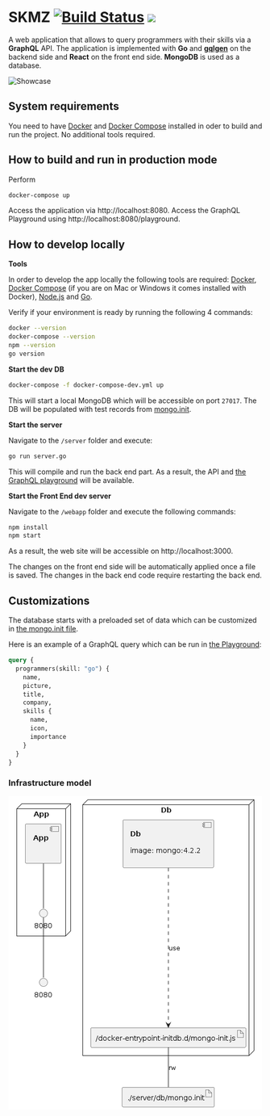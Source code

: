 SKMZ [![Build Status](https://travis-ci.com/Shpota/skmz.svg?branch=master)](https://travis-ci.com/Shpota/skmz) [![](https://img.shields.io/codecov/c/github/Shpota/skmz?color=green&logo=test%20coverage)](https://codecov.io/gh/Shpota/skmz)
====

A web application that allows to query programmers
with their skills via a **GraphQL** API. The
application is implemented with **Go** and 
**[gqlgen](https://github.com/99designs/gqlgen)**
on the backend side and **React** on the front end
side. **MongoDB** is used as a database.

![Showcase](showcase.gif)


## System requirements
You need to have [Docker](https://www.docker.com) and
[Docker Compose](https://docs.docker.com/compose/)
installed in oder to build and run the project. No
additional tools required.

## How to build and run in production mode
Perform 
```sh
docker-compose up
```
Access the application via http://localhost:8080.
Access the GraphQL Playground using 
http://localhost:8080/playground.

## How to develop locally

**Tools**

In order to develop the app locally the following
tools are required: [Docker](https://docs.docker.com/),
[Docker Compose](https://docs.docker.com/compose/) (if you
are on Mac or Windows it comes installed with Docker), 
[Node.js](https://nodejs.org/en/) and
[Go](https://golang.org/dl/).

Verify if your environment is ready by running the
following 4 commands:

```sh
docker --version
docker-compose --version
npm --version
go version
```

**Start the dev DB**
```sh
docker-compose -f docker-compose-dev.yml up
```
This will start a local MongoDB which will be
accessible on port `27017`. The DB will
be populated with test records from 
[mongo.init](server/db/mongo.init).

**Start the server**

Navigate to the `/server` folder and execute:

```sh
go run server.go
```
This will compile and run the back end part.
As a result, the API and [the GraphQL
playground](http://localhost:8080/playground)
will be available.

**Start the Front End dev server**

Navigate to the `/webapp` folder and execute
the following commands:

```sh
npm install
npm start
```
As a result, the web site will be accessible
on http://localhost:3000.

The changes on the front end side will be automatically
applied once a file is saved. The changes in the back
end code require restarting the back end.

## Customizations

The database starts with a preloaded set of data which
can be customized in 
[the mongo.init file](server/db/mongo.init).

Here is an example of a GraphQL query which can be
run in [the Playground](http://localhost:8080/playground):
```graphql
query {
  programmers(skill: "go") { 
    name,
    picture,
    title,
    company,
    skills {
      name,
      icon,
      importance
    }
  }
}
```


### Infrastructure model

![Insfrastructure model](.infragenie/infrastructure_model.png)